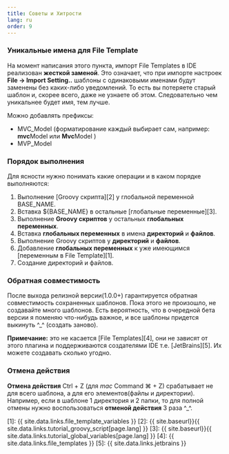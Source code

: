 ```yaml
---
title: Советы и Хитрости
lang: ru
order: 9
---
```


### Уникальные имена для File Template
На момент написания этого пункта, импорт File Templates в IDE реализован **жесткой заменой**. Это означает, что при импорте настроек **File -> Import Setting..** шаблоны с одинаковыми именами будут заменены без каких-либо уведомлений. То есть вы потеряете старый шаблон и, скорее всего, даже не узнаете об этом. Следовательно чем уникальнее будет имя, тем лучше.

Можно добавлять префиксы:

- MVC_Model (форматирование каждый выбирает сам, например: **mvc**Model или **Mvc**Model )
- MVP_Model

### Порядок выполнения
Для ясности нужно понимать какие операции и в каком порядке выполняются:

1. Выполнение [Groovy скрипта][2] у глобальной переменной BASE_NAME.
2. Вставка <font class="variable">${BASE_NAME}</font> в остальные [глобальные переменные][3].
3. Выполнение **Groovy скриптов** у остальных **глобальных переменных**.
4. Вставка **глобальных переменных** в имена **директорий** и **файлов**.
5. Выполнение Groovy скриптов у **директорий** и **файлов**.
6. Добавление **глобальных переменных** к уже имеющимся [переменным в File Template][1]. 
7. Создание директорий и файлов.

### Обратная совместимость
После выхода релизной версии(1.0.0+) гарантируется обратная совместимость сохраненных шаблонов. Пока этого не произошло, не создавайте много шаблонов. Есть вероятность, что в очередной бета версии я поменяю что-нибудь важное, и все шаблоны придется выкинуть  ^_^ (создать заново).

**Примечание:** это не касается [File Templates][4], они не зависят от этого плагина и поддерживаются создателями IDE т.е. [JetBrains][5]. Их можете создавать сколько угодно.

### Отмена действия
**Отмена действия** Ctrl + Z (для *mac* Command ⌘ + Z) срабатывает не для всего шаблона, а для его элементов(файлы и директории). Например, если в шаблоне 1 директория и 2 папки, то для полной отмены нужно воспользоваться **отменой действия** 3 раза ^_^.


[1]: {{ site.data.links.file_template_variables }}
[2]: {{ site.baseurl}}{{ site.data.links.tutorial_groovy_script[page.lang] }}
[3]: {{ site.baseurl}}{{ site.data.links.tutorial_global_variables[page.lang] }}
[4]: {{ site.data.links.file_templates }}
[5]: {{ site.data.links.jetbrains }}